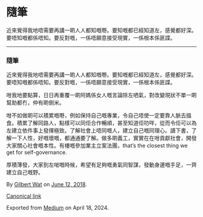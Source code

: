 # 隨筆

近來覺得我地唔需要再講一啲人人都知嘅嘢。要知嘅都已經知道左，感覺都好深。要唔知嘅都係唔知。要反對嘅，一係唔願意接受現實，一係根本係匪諜。

* * *

### 隨筆

近來覺得我地唔需要再講一啲人人都知嘅嘢。要知嘅都已經知道左，感覺都好深。要唔知嘅都係唔知。要反對嘅，一係唔願意接受現實，一係根本係匪諜。

咁我地要點算，日日再重覆一啲阿媽係女人嘅言論除左哂氣，對改變現狀不單一啲幫助都冇，仲有啲倒米。

咁不如做啲可以積累嘅嘢，例如保持自己嘅專業，令自己唔使一定要靠人脈去搵食。積累了解同路人，點樣可以同佢合作暢順，甚至知道佢叻咩，從而令佢可以為左建立依件事上發揮極致。了解社會上唔同嘅人，建立自己嘅同理心。讀下書，了解一下人性，好嘅壞嘅，都通通要了解。做多啲義工，實實在在咁貢獻社會，開發大家關心社會嘅本性。有樓嘅參加業主立案法團，that’s
the closest thing we get for self-governance.

厚積薄發，大家到左啱嘅時候，希望有足夠嘅勇氣同智謀，發動身邊嘅手足，一齊建立自己嘅野。

By [Gilbert Wat](https://medium.com/@gilbertwat) on [June 12,
2018](https://medium.com/p/467c18a0a43).

[Canonical
link](https://medium.com/@gilbertwat/%E8%BF%91%E4%BE%86%E8%A6%BA%E5%BE%97%E6%88%91%E5%9C%B0%E5%94%94%E9%9C%80%E8%A6%81%E5%86%8D%E8%AC%9B%E4%B8%80%E5%95%B2%E4%BA%BA%E4%BA%BA%E9%83%BD%E7%9F%A5%E5%98%85%E5%98%A2-%E8%A6%81%E7%9F%A5%E5%98%85%E9%83%BD%E5%B7%B2%E7%B6%93%E7%9F%A5%E9%81%93%E5%B7%A6-%E6%84%9F%E8%A6%BA%E9%83%BD%E5%A5%BD%E6%B7%B1-%E8%A6%81%E5%94%94%E7%9F%A5%E5%98%85%E9%83%BD%E4%BF%82%E5%94%94%E7%9F%A5-%E8%A6%81%E5%8F%8D%E5%B0%8D%E5%98%85-%E4%B8%80%E4%BF%82%E5%94%94%E9%A1%98%E6%84%8F%E6%8E%A5%E5%8F%97%E7%8F%BE%E5%AF%A6-%E4%B8%80%E4%BF%82%E6%A0%B9%E6%9C%AC%E4%BF%82%E5%8C%AA%E8%AB%9C-467c18a0a43)

Exported from [Medium](https://medium.com) on April 18, 2024.

